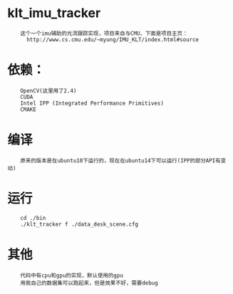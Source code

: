 # klt_imu_tracker

		这个一个imu辅助的光流跟踪实现，项目来自与CMU，下面是项目主页：
		  http://www.cs.cmu.edu/~myung/IMU_KLT/index.html#source

# 依赖：
		OpenCV(这里用了2.4)
		CUDA
		Intel IPP (Integrated Performance Primitives)
		CMAKE

# 编译
		原来的版本是在ubuntu10下运行的，现在在ubuntu14下可以运行(IPP的部分API有变动)

# 运行
		cd ./bin
		./klt_tracker f ./data_desk_scene.cfg

# 其他
		代码中有cpu和gpu的实现，默认使用的gpu
		用我自己的数据集可以跑起来，但是效果不好，需要debug
